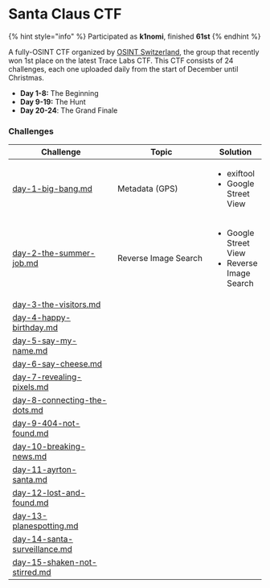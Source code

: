 # Santa Claus CTF

{% hint style="info" %}
Participated as **k1nomi**, finished **61st**
{% endhint %}

A fully-OSINT CTF organized by [OSINT Switzerland](https://osintswitzerland.ch/), the group that recently won 1st place on the latest Trace Labs CTF. This CTF consists of 24 challenges, each one uploaded daily from the start of December until Christmas.

* **Day 1-8:** The Beginning
* **Day 9-19:** The Hunt
* **Day 20-24**: The Grand Finale

### Challenges

<table><thead><tr><th width="254">Challenge</th><th width="276">Topic</th><th>Solution</th></tr></thead><tbody><tr><td><a data-mention href="day-1-big-bang.md">day-1-big-bang.md</a></td><td>Metadata (GPS)</td><td><ul><li>exiftool</li><li>Google Street View</li></ul></td></tr><tr><td><a data-mention href="day-2-the-summer-job.md">day-2-the-summer-job.md</a></td><td>Reverse Image Search</td><td><ul><li>Google Street View</li><li>Reverse Image Search</li></ul></td></tr><tr><td><a data-mention href="day-3-the-visitors.md">day-3-the-visitors.md</a></td><td></td><td></td></tr><tr><td><a data-mention href="day-4-happy-birthday.md">day-4-happy-birthday.md</a></td><td></td><td></td></tr><tr><td><a data-mention href="day-5-say-my-name.md">day-5-say-my-name.md</a></td><td></td><td></td></tr><tr><td><a data-mention href="day-6-say-cheese.md">day-6-say-cheese.md</a></td><td></td><td></td></tr><tr><td><a data-mention href="day-7-revealing-pixels.md">day-7-revealing-pixels.md</a></td><td></td><td></td></tr><tr><td><a data-mention href="day-8-connecting-the-dots.md">day-8-connecting-the-dots.md</a></td><td></td><td></td></tr><tr><td><a data-mention href="day-9-404-not-found.md">day-9-404-not-found.md</a></td><td></td><td></td></tr><tr><td><a data-mention href="day-10-breaking-news.md">day-10-breaking-news.md</a></td><td></td><td></td></tr><tr><td><a data-mention href="day-11-ayrton-santa.md">day-11-ayrton-santa.md</a></td><td></td><td></td></tr><tr><td><a data-mention href="day-12-lost-and-found.md">day-12-lost-and-found.md</a></td><td></td><td></td></tr><tr><td><a data-mention href="day-13-planespotting.md">day-13-planespotting.md</a></td><td></td><td></td></tr><tr><td><a data-mention href="day-14-santa-surveillance.md">day-14-santa-surveillance.md</a></td><td></td><td></td></tr><tr><td><a data-mention href="day-15-shaken-not-stirred.md">day-15-shaken-not-stirred.md</a></td><td></td><td></td></tr></tbody></table>

